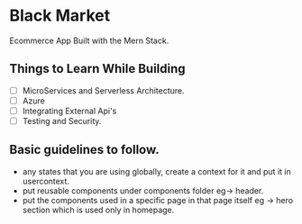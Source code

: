 # Black Market

Ecommerce App Built with the Mern Stack.

## Things to Learn While Building

* [ ] MicroServices and Serverless Architecture.
* [ ] Azure
* [ ] Integrating External Api's
* [ ] Testing and Security.

## Basic guidelines to follow.

* any states that you are using globally, create a context for it and put it in usercontext.
* put reusable components under components folder eg-> header.
* put the components used in a specific page in that page itself eg -> hero section which is used only in homepage.
